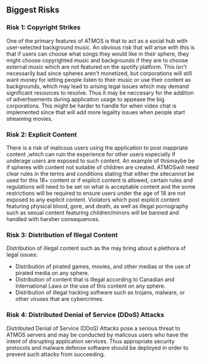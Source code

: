## Biggest Risks

### Risk 1: Copyright Strikes

One of the primary features of ATMOS is that to act as a social hub with 
user-selected background music. An obvious risk that will arise with this is that
if users can choose what songs they would like in their sphere, they might choose
copyrighted music and backgrounds if they are to choose external music which are
not featured on the spotify platform. This isn't necessarily bad since spheres
aren't monetized, but corporations will still want money for letting people
listen to their music or use their content as backgrounds, which may lead to 
arising legal issues which may demand significant resources to resolve. Thus it may
be neccesary for the addition of advertisements during applicaiton usage to appease
the big corporations. This might be harder to handle for when video chat is
implemented since that will add more legality issues when people start streaming
movies.

### Risk 2: Explicit Content

There is a risk of malicous users using the application to post inappriate content
,which can ruin the experience for other users especially if underage users are 
exposed to such content. An example of thismaybe be if spheres with content not 
suitable of children are created. ATMOSwill need clear rules in the terms and 
conditions stating that either the sitecannot be used for this 18+ content or if 
explicit content is allowed, certain rules and regulations will need to be set 
on what is acceptable content and the some restrictions will be  required to ensure
users under the age of 18 are not exposed to any explicit content. Violators which
post explicit content featuring physical blood, gore, and death, as well as illegal 
pornography such as sexual content featuring children/minors will be banned and 
handled with harsher consequences.

### Risk 3: Distribution of Illegal Content

Distribution of illegal content such as the may bring about a plethora of legal 
issues:

- Distribution of pirated games, movies, and other medias or the use of pirated
  media on any sphere.
- Distribution of content that is illegal according to Canadian and
  International Laws or the use of this content on any sphere.
- Distribution of illegal hacking software such as trojans, malware, or other
  viruses that are cybercrimes.

### Risk 4: Distributed Denial of Service (DDoS) Attacks

 Distributed Denial of Service (DDoS) Attacks pose a serious threat to ATMOS
 servers and may be conducted by malicous users who have the intent of 
 disrupting application services. Thus appropriate security protocols and 
 malware defense software should be deployed in order to prevent such attacks
 from succeeding.
